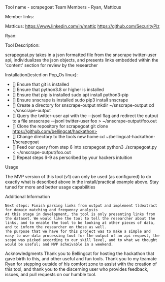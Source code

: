 Tool name - scrapegoat
Team Members - Ryan, Matticus


Member links: 

Matticus:
https://www.linkedin.com/in/mattic 
https://github.com/SecurityPlz

Ryan:


Tool Description:

scrapegoat.py takes in a json formatted file from the snscrape twitter-user api, individualizes the json objects, and presents links embedded within the 'content' section for review by the researcher


Installation(tested on Pop_Os linux): 

- [] Ensure that git is installed
- [] Ensure that python3.8 or higher is installed
- [] Ensure that pip is installed
	sudo apt install python3-pip
- [] Ensure snscrape is installed
	sudo pip3 install snscrape
- [] Create a directory for snscrape-output
	mkdir ~/snscrape-output
        cd ~/snscrape-output
- [] Query the twitter-user api with the --jsonl flag and redirect the output to a file
        snsscrape --jsonl twitter-user foo > ~/snscrape-output/foo.out
- [] Clone the repository for scrapegoat
	git clone https://github.com/bellingcat/hackathon> 
- [] Change directory to the tools new home
	cd ~/bellingcat-hackathon-1/scrapegoat
- [] Feed our query from step 6 into scrapegoat
	python3 ./scrapegoat.py < ~/snscrape-output/foo.out 
- [] Repeat steps 6-9 as perscribed by your hackers intuition


Usage

The MVP version of this tool (v1) can only be used (as configured) to do exactly what is described above in the install/practical example above. Stay tuned for more and better usage capabilities


Additional Information

    Next steps: Finish parsing links from output and implement tldextract for domain matching and frequency analysis
    At this stage in development, the tool is only presenting links from the dataset. We would like the tool to tell the researcher about the links, and to enable the tool to be looking at other pieces of data, and to inform the researcher on those as well.
    The purpose that we have for this project was to make a simple and easy to use data processing tool for the output of an api request, the scope was picked according to our skill level, and to what we thought would be useful; and MVP acheivable in a weekend.

 
Acknowledgments
    Thank you to Bellingcat for hosting the hackathon that gave birth to this, and other useful and fun tools. Thank you to my teamate Ryan for stepping outside of his comfort zone to assist with the creation of this tool, and thank you to the discerning user who provides feedback, issues, and pull requests on our humble tool.
